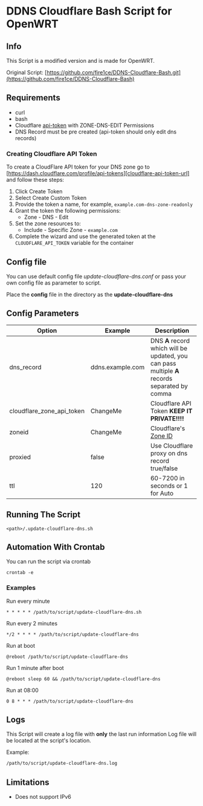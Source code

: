 # DDNS Cloudflare Bash Script for OpenWRT

## Info
This Script is a modified version and is made for OpenWRT.

Original Script: [https://github.com/fire1ce/DDNS-Cloudflare-Bash.git](https://github.com/fire1ce/DDNS-Cloudflare-Bash)

## Requirements

- curl
- bash
- Cloudflare [api-token](https://dash.cloudflare.com/profile/api-tokens) with ZONE-DNS-EDIT Permissions
- DNS Record must be pre created (api-token should only edit dns records)

### Creating Cloudflare API Token

To create a CloudFlare API token for your DNS zone go to [https://dash.cloudflare.com/profile/api-tokens][cloudflare-api-token-url] and follow these steps:

1. Click Create Token
2. Select Create Custom Token
3. Provide the token a name, for example, `example.com-dns-zone-readonly`
4. Grant the token the following permissions:
   - Zone - DNS - Edit
5. Set the zone resources to:
   - Include - Specific Zone - `example.com`
6. Complete the wizard and use the generated token at the `CLOUDFLARE_API_TOKEN` variable for the container

## Config file

You can use default config file _update-cloudflare-dns.conf_ or pass your own config file as parameter to script.

Place the **config** file in the directory as the **update-cloudflare-dns**

## Config Parameters

| **Option**                | **Example**      | **Description**                                                                                                           |
| ------------------------- | ---------------- | ------------------------------------------------------------------------------------------------------------------------- |
| dns_record                | ddns.example.com | DNS **A** record which will be updated, you can pass multiple **A** records separated by comma                            |
| cloudflare_zone_api_token | ChangeMe         | Cloudflare API Token **KEEP IT PRIVATE!!!!**                                                                              |
| zoneid                    | ChangeMe         | Cloudflare's [Zone ID](https://developers.cloudflare.com/fundamentals/get-started/basic-tasks/find-account-and-zone-ids/) |
| proxied                   | false            | Use Cloudflare proxy on dns record true/false                                                                             |
| ttl                       | 120              | 60-7200 in seconds or 1 for Auto                                                                                         |


## Running The Script

```shell
<path>/.update-cloudflare-dns.sh
```

## Automation With Crontab

You can run the script via crontab

```shell
crontab -e
```

### Examples

Run every minute

```shell
* * * * * /path/to/script/update-cloudflare-dns.sh
```

Run every 2 minutes

```shell
*/2 * * * * /path/to/script/update-cloudflare-dns
```

Run at boot

```shell
@reboot /path/to/script/update-cloudflare-dns
```

Run 1 minute after boot

```shell
@reboot sleep 60 && /path/to/script/update-cloudflare-dns
```

Run at 08:00

```shell
0 8 * * * /path/to/script/update-cloudflare-dns
```

## Logs

This Script will create a log file with **only** the last run information
Log file will be located at the script's location.

Example:

```bash
/path/to/script/update-cloudflare-dns.log
```

## Limitations

- Does not support IPv6


<!-- urls -->
<!-- appendices -->

[cloudflare-api-token-url]: https://dash.cloudflare.com/profile/api-tokens 'Cloudflare API Token'

<!-- end appendices -->
